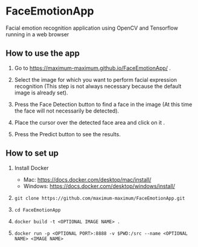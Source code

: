 # FaceEmotionApp

Facial emotion recognition application using OpenCV and Tensorflow running in a web browser

## How to use the app

1. Go to https://maximum-maximum.github.io/FaceEmotionApp/ .

2. Select the image for which you want to perform facial expression recognition (This step is not always necessary because the default image is already set).

3. Press the Face Detection button to find a face in the image (At this time the face will not necessarily be detected).

4. Place the cursor over the detected face area and click on it .

5. Press the Predict button to see the results.

## How to set up

1. Install Docker

   - Mac: https://docs.docker.com/desktop/mac/install/
   - Windows: https://docs.docker.com/desktop/windows/install/

2. `git clone https://github.com/maximum-maximum/FaceEmotionApp.git`

3. `cd FaceEmotionApp`

4. `docker build -t <OPTIONAL IMAGE NAME> .`

5. `docker run -p <OPTIONAL PORT>:8888 -v $PWD:/src --name <OPTIONAL NAME> <IMAGE NAME>`
